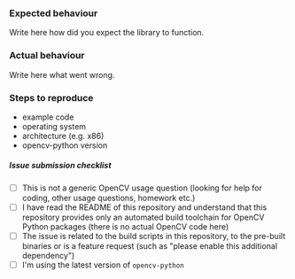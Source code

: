 ### Expected behaviour

Write here how did you expect the library to function.

### Actual behaviour

Write here what went wrong.

### Steps to reproduce

- example code
- operating system
- architecture (e.g. x86)
- opencv-python version

##### Issue submission checklist

 - [ ] This is not a generic OpenCV usage question (looking for help for coding, other usage questions, homework etc.)
   <!--

   Use Q&A forums such as https://answers.opencv.org/questions/ and https://stackoverflow.com/ and other communities
   to discuss problems. Tickets without real issue statements related to this build toolchain will be closed.

   -->
 - [ ] I have read the README of this repository and understand that this repository provides only an automated build toolchain for OpenCV Python packages (there is no actual OpenCV code here)
   <!--

   If you have some OpenCV bug report which needs to fixed in the C++ code, 
   please report issue to the OpenCV repository: 

   https://github.com/opencv/opencv/issues

   See also:

   * OpenCV documentation: https://docs.opencv.org
   * OpenCV FAQ page: https://github.com/opencv/opencv/wiki/FAQ
   * OpenCV forum: https://answers.opencv.org
   * Stack Overflow branch: https://stackoverflow.com/questions/tagged/opencv

   -->
 - [ ] The issue is related to the build scripts in this repository, to the pre-built binaries or is a feature request (such as "please enable this additional dependency")
 - [ ] I'm using the latest version of ``opencv-python``
